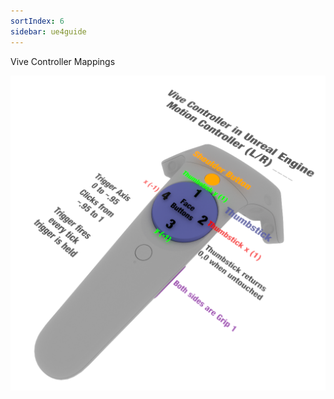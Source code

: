 ```yaml
---
sortIndex: 6
sidebar: ue4guide
---
```


Vive Controller Mappings

![](../assets/controller-mappings-vive.png)
